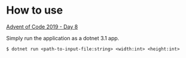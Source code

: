 # How to use

[Advent of Code 2019 - Day 8](https://adventofcode.com/2019/day/8)

Simply run the application as a dotnet 3.1 app.

```
$ dotnet run <path-to-input-file:string> <width:int> <height:int>
```

